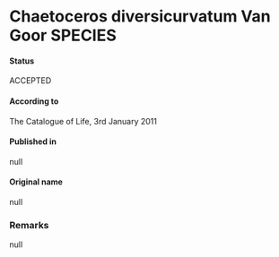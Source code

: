 Chaetoceros diversicurvatum Van Goor SPECIES
=======

#### Status
ACCEPTED

#### According to
The Catalogue of Life, 3rd January 2011

#### Published in
null

#### Original name
null

### Remarks
null